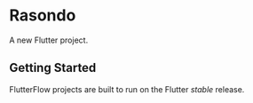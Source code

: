 # Rasondo

A new Flutter project.

## Getting Started

FlutterFlow projects are built to run on the Flutter _stable_ release.
